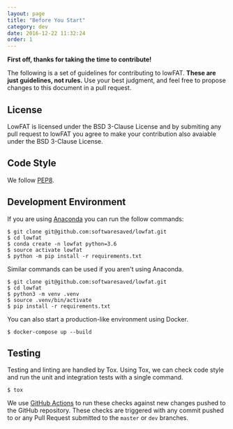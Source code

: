 ```yaml
---
layout: page
title: "Before You Start"
category: dev
date: 2016-12-22 11:32:24
order: 1
---
```


**First off, thanks for taking the time to contribute!**

The following is a set of guidelines for contributing to lowFAT.
**These are just guidelines, not rules.**
Use your best judgment, and feel free to propose changes to this document in a pull request.

## License

LowFAT is licensed under the BSD 3-Clause License and by submiting any pull request to lowFAT you agree to make your contribution also avaiable under the BSD 3-Clause License.

## Code Style

We follow [PEP8](https://www.python.org/dev/peps/pep-0008/).

## Development Environment

If you are using [Anaconda](https://docs.continuum.io/anaconda/) you can run the follow commands:

~~~
$ git clone git@github.com:softwaresaved/lowfat.git
$ cd lowfat
$ conda create -n lowfat python=3.6
$ source activate lowfat
$ python -m pip install -r requirements.txt
~~~

Similar commands can be used if you aren't using Anaconda.

~~~
$ git clone git@github.com:softwaresaved/lowfat.git
$ cd lowfat
$ python3 -m venv .venv
$ source .venv/bin/activate
$ pip install -r requirements.txt
~~~

You can also start a production-like environment using Docker.

~~~
$ docker-compose up --build
~~~

## Testing

Testing and linting are handled by Tox.
Using Tox, we can check code style and run the unit and integration tests with a single command.

~~~
$ tox
~~~

We use [GitHub Actions](https://github.com/softwaresaved/lowfat/actions) to run these checks against new changes pushed to the GitHub repository.
These checks are triggered with any commit pushed to or any Pull Request submitted to the `master` or `dev` branches.

